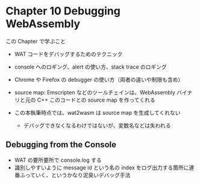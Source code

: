 # Chapter 10 Debugging WebAssembly

この Chapter で学ぶこと

- WAT コードをデバッグするためのテクニック
- console へのロギング、alert の使い方、stack trace のロギング
- Chrome や Firefox の debugger の使い方（両者の違いや制限も含め）

- source map: Emscripten などのツールチェインは、WebAssembly バイナリと元の C++ このコードとの source map を作ってくれる
- この本執筆時点では、wat2wasm は source map を生成してくれない
  - デバッグできなくなるわけではないが、変数名などは失われる

## Debugging from the Console

- WAT の要所要所で console.log する
- 識別しやすいように message id という名の index をログ出力する箇所に連番ふっていく、というかなり泥臭いデバッグ手法
